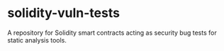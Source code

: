 # solidity-vuln-tests
A repository for Solidity smart contracts acting as security bug tests for static analysis tools.
